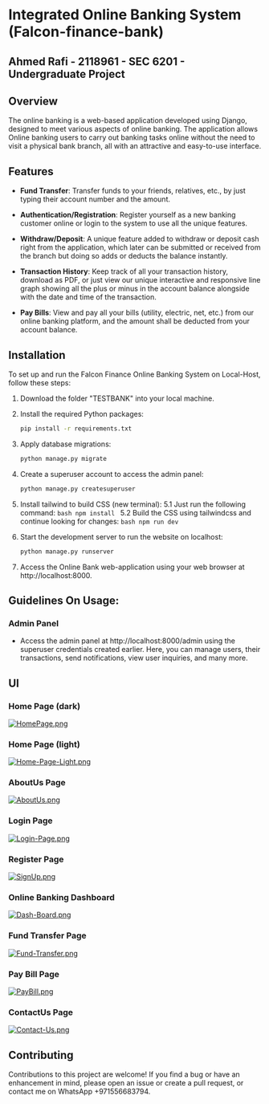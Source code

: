 # Integrated Online Banking System (Falcon-finance-bank)
## Ahmed Rafi - 2118961 - SEC 6201 - Undergraduate Project

## Overview
The online banking is a web-based application developed using Django, designed to meet various aspects of online banking. The application allows Online banking users to carry out banking tasks online without the need to visit a physical bank branch, all with an attractive and easy-to-use interface.

## Features
- **Fund Transfer**: Transfer funds to your friends, relatives, etc., by just typing their account number and the amount.

- **Authentication/Registration**: Register yourself as a new banking customer online or login to the system to use all the unique features.

- **Withdraw/Deposit**: A unique feature added to withdraw or deposit cash right from the application, which later can be submitted or received from the branch but doing so adds or deducts the balance instantly.

- **Transaction History**: Keep track of all your transaction history, download as PDF, or just view our unique interactive and responsive line graph showing all the plus or minus in the account balance alongside with the date and time of the transaction.

- **Pay Bills**: View and pay all your bills (utility, electric, net, etc.) from our online banking platform, and the amount shall be deducted from your account balance.

## Installation
To set up and run the Falcon Finance Online Banking System on Local-Host, follow these steps:

1. Download the folder "TESTBANK" into your local machine.

2. Install the required Python packages:
    ```bash
    pip install -r requirements.txt
    ```

3. Apply database migrations:
    ```bash
    python manage.py migrate
    ```

4. Create a superuser account to access the admin panel:
    ```bash
    python manage.py createsuperuser
    ```

5. Install tailwind to build CSS (new terminal):
    5.1 Just run the following command:
        ```bash
        npm install
        ```
    5.2 Build the CSS using tailwindcss and continue looking for changes:
        ```bash
        npm run dev
        ```

6. Start the development server to run the website on localhost:
    ```bash
    python manage.py runserver
    ```

7. Access the Online Bank web-application using your web browser at http://localhost:8000.

## Guidelines On Usage:
### Admin Panel
- Access the admin panel at http://localhost:8000/admin using the superuser credentials created earlier. Here, you can manage users, their transactions, send notifications, view user inquiries, and many more.

## UI
### Home Page (dark)
[![HomePage.png](https://i.postimg.cc/W1Wmzszw/HomePage.png)](https://postimg.cc/21WLXR41)

### Home Page (light)
[![Home-Page-Light.png](https://i.postimg.cc/qv5yc0nB/Home-Page-Light.png)](https://postimg.cc/5X8X1hnD)

### AboutUs Page
[![AboutUs.png](https://i.postimg.cc/W1wWnd8m/AboutUs.png)](https://postimg.cc/rDzNyFvz)

### Login Page
[![Login-Page.png](https://i.postimg.cc/Njs7Qp8T/Login-Page.png)](https://postimg.cc/fJP0K7rT)

### Register Page
[![SignUp.png](https://i.postimg.cc/4yGHBxBt/SignUp.png)](https://postimg.cc/zbdff8mX)

### Online Banking Dashboard
[![Dash-Board.png](https://i.postimg.cc/bw4JmvvJ/Dash-Board.png)](https://postimg.cc/JscMnMZV)

### Fund Transfer Page 
[![Fund-Transfer.png](https://i.postimg.cc/fTcnGT5y/Fund-Transfer.png)](https://postimg.cc/svgNSzkC)

### Pay Bill Page 
[![PayBill.png](https://i.postimg.cc/mrq5c0VK/PayBill.png)](https://postimg.cc/d72BpNb9)

### ContactUs Page
[![Contact-Us.png](https://i.postimg.cc/Dy2Bzvn8/Contact-Us.png)](https://postimg.cc/yWbFQzJH)

## Contributing
Contributions to this project are welcome! If you find a bug or have an enhancement in mind, please open an issue or create a pull request, or contact me on WhatsApp +971556683794.
